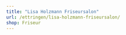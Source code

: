 ```yaml
---
title: "Lisa Holzmann Friseursalon"
url: /ettringen/lisa-holzmann-friseursalon/
shop: Friseur
---
```

